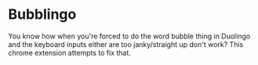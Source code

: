 # Bubblingo
You know how when you're forced to do the word bubble thing in Duolingo and the keyboard inputs either are too janky/straight up don't work? This chrome extension attempts to fix that.
